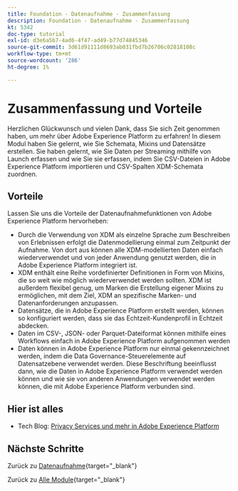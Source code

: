 ```yaml
---
title: Foundation - Datenaufnahme - Zusammenfassung
description: Foundation - Datenaufnahme - Zusammenfassung
kt: 5342
doc-type: tutorial
exl-id: d3e6a5b7-4ad6-4f47-ad49-b77d74845346
source-git-commit: 3d61d91111d8693ab031fbd7b26706c02818108c
workflow-type: tm+mt
source-wordcount: '286'
ht-degree: 1%

---
```


# Zusammenfassung und Vorteile

Herzlichen Glückwunsch und vielen Dank, dass Sie sich Zeit genommen haben, um mehr über Adobe Experience Platform zu erfahren!
In diesem Modul haben Sie gelernt, wie Sie Schemata, Mixins und Datensätze erstellen. Sie haben gelernt, wie Sie Daten per Streaming mithilfe von Launch erfassen und wie Sie sie erfassen, indem Sie CSV-Dateien in Adobe Experience Platform importieren und CSV-Spalten XDM-Schemata zuordnen.

## Vorteile

Lassen Sie uns die Vorteile der Datenaufnahmefunktionen von Adobe Experience Platform hervorheben:

- Durch die Verwendung von XDM als einzelne Sprache zum Beschreiben von Erlebnissen erfolgt die Datenmodellierung einmal zum Zeitpunkt der Aufnahme. Von dort aus können alle XDM-modellierten Daten einfach wiederverwendet und von jeder Anwendung genutzt werden, die in Adobe Experience Platform integriert ist.
- XDM enthält eine Reihe vordefinierter Definitionen in Form von Mixins, die so weit wie möglich wiederverwendet werden sollten. XDM ist außerdem flexibel genug, um Marken die Erstellung eigener Mixins zu ermöglichen, mit dem Ziel, XDM an spezifische Marken- und Datenanforderungen anzupassen.
- Datensätze, die in Adobe Experience Platform erstellt werden, können so konfiguriert werden, dass sie das Echtzeit-Kundenprofil in Echtzeit abdecken.
- Daten im CSV-, JSON- oder Parquet-Dateiformat können mithilfe eines Workflows einfach in Adobe Experience Platform aufgenommen werden
- Daten können in Adobe Experience Platform nur einmal gekennzeichnet werden, indem die Data Governance-Steuerelemente auf Datensatzebene verwendet werden. Diese Beschriftung beeinflusst dann, wie die Daten in Adobe Experience Platform verwendet werden können und wie sie von anderen Anwendungen verwendet werden können, die mit Adobe Experience Platform verbunden sind.

## Hier ist alles

- Tech Blog: [Privacy Services und mehr in Adobe Experience Platform](https://medium.com/adobetech/privacy-services-and-beyond-in-adobe-experience-platform-31b8d7e9292)

## Nächste Schritte

Zurück zu [Datenaufnahme](./data-ingestion.md){target="_blank"}

Zurück zu [Alle Module](./../../../../overview.md){target="_blank"}
